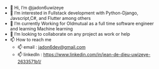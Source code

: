 - 👋 Hi, I’m @jadon6uwizeye
- 👀 I’m interested in Fullstack development with Python-Django, Javscript,C#, and Flutter among others
- 🌱 I’m currently Working for Oldmutual as a full time software engineer and learning Machine learning
- 💞️ I’m looking to collaborate on any project as work or help
- 📫 How to reach me 
  - 📫 email : jadon6dev@gmail.com
  - 📫 linkedIn : https://www.linkedin.com/in/jean-de-dieu-uwizeye-2633571b1/

